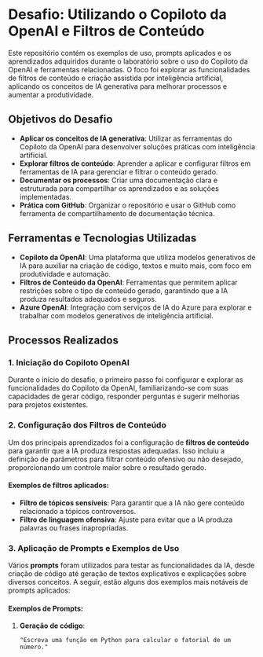 # Desafio: Utilizando o Copiloto da OpenAI e Filtros de Conteúdo

Este repositório contém os exemplos de uso, prompts aplicados e os aprendizados adquiridos durante o laboratório sobre o uso do Copiloto da OpenAI e ferramentas relacionadas. O foco foi explorar as funcionalidades de filtros de conteúdo e criação assistida por inteligência artificial, aplicando os conceitos de IA generativa para melhorar processos e aumentar a produtividade.

## Objetivos do Desafio

- **Aplicar os conceitos de IA generativa**: Utilizar as ferramentas do Copiloto da OpenAI para desenvolver soluções práticas com inteligência artificial.
- **Explorar filtros de conteúdo**: Aprender a aplicar e configurar filtros em ferramentas de IA para gerenciar e filtrar o conteúdo gerado.
- **Documentar os processos**: Criar uma documentação clara e estruturada para compartilhar os aprendizados e as soluções implementadas.
- **Prática com GitHub**: Organizar o repositório e usar o GitHub como ferramenta de compartilhamento de documentação técnica.

## Ferramentas e Tecnologias Utilizadas

- **Copiloto da OpenAI**: Uma plataforma que utiliza modelos generativos de IA para auxiliar na criação de código, textos e muito mais, com foco em produtividade e automação.
- **Filtros de Conteúdo da OpenAI**: Ferramentas que permitem aplicar restrições sobre o tipo de conteúdo gerado, garantindo que a IA produza resultados adequados e seguros.
- **Azure OpenAI**: Integração com serviços de IA do Azure para explorar e trabalhar com modelos generativos de inteligência artificial.


## Processos Realizados

### 1. **Iniciação do Copiloto OpenAI**

Durante o início do desafio, o primeiro passo foi configurar e explorar as funcionalidades do Copiloto da OpenAI, familiarizando-se com suas capacidades de gerar código, responder perguntas e sugerir melhorias para projetos existentes.

### 2. **Configuração dos Filtros de Conteúdo**

Um dos principais aprendizados foi a configuração de **filtros de conteúdo** para garantir que a IA produza respostas adequadas. Isso incluiu a definição de parâmetros para filtrar conteúdo ofensivo ou não desejado, proporcionando um controle maior sobre o resultado gerado.

#### Exemplos de filtros aplicados:
- **Filtro de tópicos sensíveis**: Para garantir que a IA não gere conteúdo relacionado a tópicos controversos.
- **Filtro de linguagem ofensiva**: Ajuste para evitar que a IA produza palavras ou frases inapropriadas.

### 3. **Aplicação de Prompts e Exemplos de Uso**

Vários **prompts** foram utilizados para testar as funcionalidades da IA, desde criação de código até geração de textos explicativos e explicações sobre diversos conceitos. A seguir, estão alguns dos exemplos mais notáveis de prompts aplicados:

#### Exemplos de Prompts:
1. **Geração de código**: 
   ```text
   "Escreva uma função em Python para calcular o fatorial de um número."
